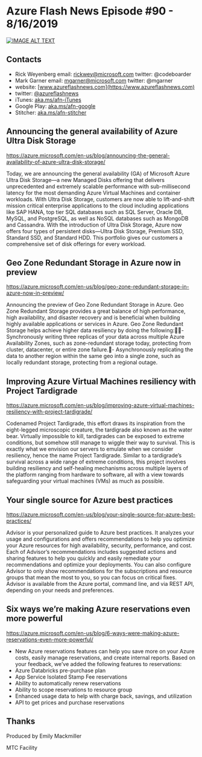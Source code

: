 # Azure Flash News Episode #90 - 8/16/2019

[![IMAGE ALT TEXT](https://img.youtube.com/vi/JOcbfvWGYy4/0.jpg)](http://www.youtube.com/watch?v=JOcbfvWGYy4 "Azure Flash News: Episode 72")

## Contacts
* Rick Weyenberg  email: rickwey@microsoft.com twitter: @codeboarder
* Mark Garner email: mgarner@microsoft.com twitter: @mgarner
* website: [www.azureflashnews.com](https://www.azureflashnews.com)
* twitter: [@azureflashnews](https://www.twitter.com/azureflashnews)
* iTunes: [aka.ms/afn-iTunes](https://aka.ms/afn-iTunes)
* Google Play: [aka.ms/afn-google](https://aka.ms/afn-google)
* Stitcher: [aka.ms/afn-stitcher](https://aka.ms/afn-stitcher)

## Announcing the general availability of Azure Ultra Disk Storage
https://azure.microsoft.com/en-us/blog/announcing-the-general-availability-of-azure-ultra-disk-storage/

Today, we are announcing the general availability (GA) of Microsoft Azure Ultra Disk Storage—a new Managed Disks offering that delivers unprecedented and extremely scalable performance with sub-millisecond latency for the most demanding Azure Virtual Machines and container workloads. With Ultra Disk Storage, customers are now able to lift-and-shift mission critical enterprise applications to the cloud including applications like SAP HANA, top tier SQL databases such as SQL Server, Oracle DB, MySQL, and PostgreSQL, as well as NoSQL databases such as MongoDB and Cassandra. With the introduction of Ultra Disk Storage, Azure now offers four types of persistent disks—Ultra Disk Storage, Premium SSD, Standard SSD, and Standard HDD. This portfolio gives our customers a comprehensive set of disk offerings for every workload.

## Geo Zone Redundant Storage in Azure now in preview
https://azure.microsoft.com/en-us/blog/geo-zone-redundant-storage-in-azure-now-in-preview/

Announcing the preview of Geo Zone Redundant Storage in Azure. Geo Zone Redundant Storage provides a great balance of high performance, high availability, and disaster recovery and is beneficial when building highly available applications or services in Azure. Geo Zone Redundant Storage helps achieve higher data resiliency by doing the following:- Synchronously writing three replicas of your data across multiple Azure Availability Zones, such as zone-redundant storage today, protecting from cluster, datacenter, or entire zone failure.- Asynchronously replicating the data to another region within the same geo into a single zone, such as locally redundant storage, protecting from a regional outage.

## Improving Azure Virtual Machines resiliency with Project Tardigrade
https://azure.microsoft.com/en-us/blog/improving-azure-virtual-machines-resiliency-with-project-tardigrade/

Codenamed Project Tardigrade, this effort draws its inspiration from the eight-legged microscopic creature, the tardigrade also known as the water bear. Virtually impossible to kill, tardigrades can be exposed to extreme conditions, but somehow still manage to wiggle their way to survival. This is exactly what we envision our servers to emulate when we consider resiliency, hence the name Project Tardigrade. Similar to a tardigrade’s survival across a wide range of extreme conditions, this project involves building resiliency and self-healing mechanisms across multiple layers of the platform ranging from hardware to software, all with a view towards safeguarding your virtual machines (VMs) as much as possible.

## Your single source for Azure best practices
https://azure.microsoft.com/en-us/blog/your-single-source-for-azure-best-practices/

Advisor is your personalized guide to Azure best practices. It analyzes your usage and configurations and offers recommendations to help you optimize your Azure resources for high availability, security, performance, and cost. Each of Advisor’s recommendations includes suggested actions and sharing features to help you quickly and easily remediate your recommendations and optimize your deployments. You can also configure Advisor to only show recommendations for the subscriptions and resource groups that mean the most to you, so you can focus on critical fixes. Advisor is available from the Azure portal, command line, and via REST API, depending on your needs and preferences.

## Six ways we’re making Azure reservations even more powerful
https://azure.microsoft.com/en-us/blog/6-ways-were-making-azure-reservations-even-more-powerful/

* New Azure reservations features can help you save more on your Azure costs, easily manage reservations, and create internal reports. Based on your feedback, we’ve added the following features to reservations:
* Azure Databricks pre-purchase plan
* App Service Isolated Stamp Fee reservations
* Ability to automatically renew reservations
* Ability to scope reservations to resource group
* Enhanced usage data to help with charge back, savings, and utilization
* API to get prices and purchase reservations

## Thanks
Produced by Emily Mackmiller

MTC Facility